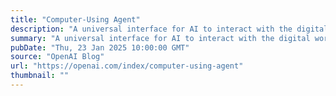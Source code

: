 ```yaml
---
title: "Computer-Using Agent"
description: "A universal interface for AI to interact with the digital world."
summary: "A universal interface for AI to interact with the digital world."
pubDate: "Thu, 23 Jan 2025 10:00:00 GMT"
source: "OpenAI Blog"
url: "https://openai.com/index/computer-using-agent"
thumbnail: ""
---
```


